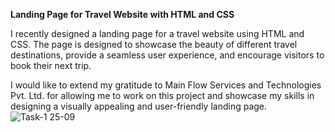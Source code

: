 **Landing Page for Travel Website with HTML and CSS**

I recently designed a landing page for a travel website using HTML and CSS. The page is designed to showcase the beauty of different travel destinations, provide a seamless user experience, and encourage visitors to book their next trip.

I would like to extend my gratitude to Main Flow Services and Technologies Pvt. Ltd. for allowing me to work on this project and showcase my skills in designing a visually appealing and user-friendly landing page.
![Task-1 25-09](https://github.com/user-attachments/assets/7b12694f-40b3-4292-9bf9-436d462d0247)


